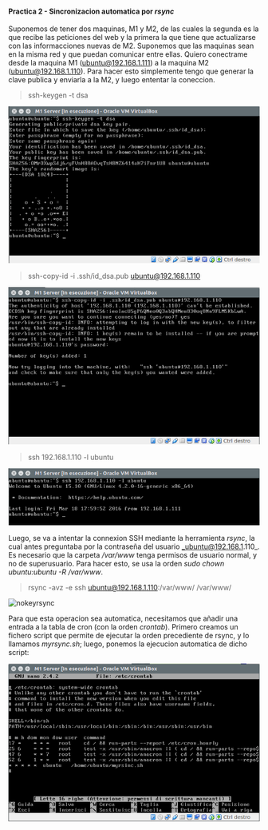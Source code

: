 #### Practica 2 - Sincronizacion automatica por _rsync_

Suponemos de tener dos maquinas, M1 y M2, de las cuales la segunda es la que recibe las peticiones del web y la primera la que tiene que actualizarse con las informacciones nuevas de M2. Suponemos que las maquinas sean en la misma red y que puedan comunicar entre ellas.
Quiero conectrame desde la maquina M1 (ubuntu@192.168.1.111) a la maquina M2 (ubuntu@192.168.1.110).
Para hacer esto simplemente tengo que generar la clave publica y enviarla a la M2, y luego ententar la coneccion.

> ssh-keygen -t dsa

![ssh keygen](./images/ssh-keygen.png)

> ssh-copy-id -i .ssh/id_dsa.pub ubuntu@192.168.1.110

![ssh copy id](./images/ssh-copy.png)

> ssh 192.168.1.110 -l ubuntu

![nokey login](./images/nokeylogin.png)

Luego, se va a intentar la connexion SSH mediante la herramienta _rsync_, la cual antes preguntaba por la contraseña del usuario _ubuntu@192.168.1.110_. Es necesario que la carpeta _/var/www_ tenga permisos de usuario normal, y no de superusuario. Para hacer esto, se usa la orden _sudo chown ubuntu:ubuntu -R /var/www_.

> rsync -avz -e ssh ubuntu@192.168.1.110:/var/www/ /var/www/

![nokeyrsync](./images/nokeyrsinc.png)

Para que esta operacion sea automatica, necesitamos que añadir una entrada a la tabla de cron (con la orden _crontab_). Primero creamos un fichero script que permite de ejecutar la orden precediente de rsync, y lo llamamos _myrsync.sh_; luego, ponemos la ejecucion automatica de dicho script:

![crontab](./images/crontab.png)
